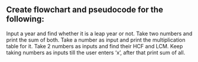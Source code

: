 Create flowchart and pseudocode for the following:
-----------------------------------------------------
Input a year and find whether it is a leap year or not.
Take two numbers and print the sum of both.
Take a number as input and print the multiplication table for it.
Take 2 numbers as inputs and find their HCF and LCM.
Keep taking numbers as inputs till the user enters ‘x’, after that print sum of all.
